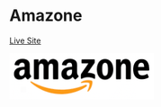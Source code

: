 # Amazone

[Live Site](https://amazonee.herokuapp.com/#/)

![Datcord Banner](/app/assets/images/amazone.png)

